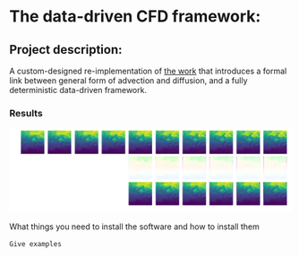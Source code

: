 # The data-driven CFD framework:

## Project description:
A custom-designed re-implementation of [the work](https://arxiv.org/abs/1711.07970) that introduces a formal link between general form of advection and diffusion, and a fully deterministic data-driven framework.



### Results

![alt test](https://github.com/Sam-Parizi/DDCFD-v1/blob/master/Figure.png)


What things you need to install the software and how to install them

```
Give examples
```

